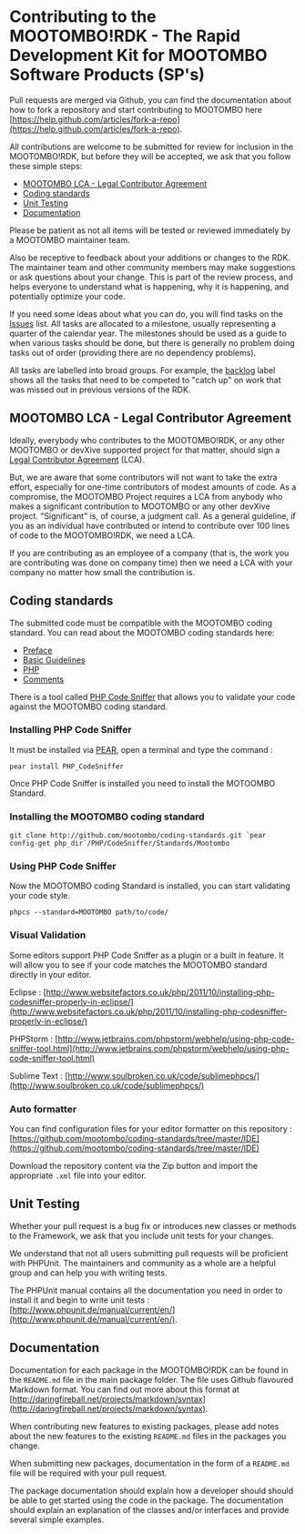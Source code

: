 # Contributing to the MOOTOMBO!RDK - The Rapid Development Kit for MOOTOMBO Software Products (SP's)

Pull requests are merged via Github, you can find the documentation about how to fork a repository and start contributing to MOOTOMBO here [https://help.github.com/articles/fork-a-repo](https://help.github.com/articles/fork-a-repo).

All contributions are welcome to be submitted for review for inclusion in the MOOTOMBO!RDK, but before they will be accepted, we ask that you follow these simple steps:

* [MOOTOMBO LCA - Legal Contributor Agreement](#legal-contributor-agreement)
* [Coding standards](#coding-standards)
* [Unit Testing](#unit-testing)
* [Documentation](#documentation)

Please be patient as not all items will be tested or reviewed immediately by a MOOTOMBO maintainer team.

Also be receptive to feedback about your additions or changes to the RDK. The maintainer team and other community members may make suggestions or ask questions about your change. This is part of the review process, and helps everyone to understand what is happening, why it is happening, and potentially optimize your code.

If you need some ideas about what you can do, you will find tasks on the [Issues](https://github.com/mootombo/rdk/issues) list. All tasks are allocated to a milestone, usually representing a quarter of the calendar year. The milestones should be used as a guide to when various tasks should be done, but there is generally no problem doing tasks out of order (providing there are no dependency problems).

All tasks are labelled into broad groups. For example, the [backlog](https://github.com/mootombo/rdk/issues?labels=backlog&page=1&state=open) label shows all the tasks that need to be competed to "catch up" on work that was missed out in previous versions of the RDK.

## MOOTOMBO LCA - Legal Contributor Agreement

Ideally, everybody who contributes to the MOOTOMBO!RDK, or any other MOOTOMBO or devXive supported project for that matter, should sign a [Legal Contributor Agreement](http://developer.walz.ag/legal-contributor-agreements.html) (LCA). 

But, we are aware that some contributors will not want to take the extra effort, especially for one-time contributors of modest amounts of code. As a compromise, the MOOTOMBO Project requires a LCA from anybody who makes a significant contribution to MOOTOMBO or any other devXive project. "Significant" is, of course, a judgment call.  As a general guideline, if you as an individual have contributed or intend to contribute over 100 lines of code to the MOOTOMBO!RDK, we need a LCA. 

If you are contributing as an employee of a company (that is, the work you are contributing was done on company time) then we need a LCA with your company no matter how small the contribution is. 


## Coding standards

The submitted code must be compatible with the MOOTOMBO coding standard. You can read about the MOOTOMBO coding standards here:

 * [Preface](docs/coding-standards)
 * [Basic Guidelines](docs/coding-standards)
 * [PHP](docs/php)
 * [Comments](docs/comments)

There is a tool called [PHP Code Sniffer](http://pear.php.net/package/PHP_CodeSniffer) that allows you to validate your code against the MOOTOMBO coding standard.

### Installing PHP Code Sniffer

It must be installed via [PEAR](http://pear.php.net/), open a terminal and type the command :

``pear install PHP_CodeSniffer``

Once PHP Code Sniffer is installed you need to install the MOTOOMBO Standard.

### Installing the MOOTOMBO coding standard

``git clone http://github.com/mootombo/coding-standards.git `pear config-get php_dir`/PHP/CodeSniffer/Standards/Mootombo``

### Using PHP Code Sniffer

Now the MOOTOMBO coding Standard is installed, you can start validating your code style.

`phpcs --standard=MOOTOMBO path/to/code/`

### Visual Validation

Some editors support PHP Code Sniffer as a plugin or a built in feature.
It will allow you to see if your code matches the MOOTOMBO standard directly in your editor.

Eclipse : [http://www.websitefactors.co.uk/php/2011/10/installing-php-codesniffer-properly-in-eclipse/](http://www.websitefactors.co.uk/php/2011/10/installing-php-codesniffer-properly-in-eclipse/)

PHPStorm : [http://www.jetbrains.com/phpstorm/webhelp/using-php-code-sniffer-tool.html](http://www.jetbrains.com/phpstorm/webhelp/using-php-code-sniffer-tool.html)

Sublime Text : [http://www.soulbroken.co.uk/code/sublimephpcs/](http://www.soulbroken.co.uk/code/sublimephpcs/)

### Auto formatter

You can find configuration files for your editor formatter on this repository :
[https://github.com/mootombo/coding-standards/tree/master/IDE](https://github.com/mootombo/coding-standards/tree/master/IDE)

Download the repository content via the Zip button and import the appropriate `.xml` file into your editor.

## Unit Testing

Whether your pull request is a bug fix or introduces new classes or methods to the Framework, we ask that you include unit tests for your changes.

We understand that not all users submitting pull requests will be proficient with PHPUnit. The maintainers and community as a whole are a helpful group and can help you with writing tests.

The PHPUnit manual contains all the documentation you need in order to install it and begin to write unit tests :
[http://www.phpunit.de/manual/current/en/](http://www.phpunit.de/manual/current/en/).

## Documentation

Documentation for each package in the MOOTOMBO!RDK can be found in the `README.md` file in the main package folder. The file uses Github flavoured Markdown format. You can find out more about this format at [http://daringfireball.net/projects/markdown/syntax](http://daringfireball.net/projects/markdown/syntax).

When contributing new features to existing packages, please add notes about the new features to the existing `README.md` files in the packages you change.

When submitting new packages, documentation in the form of a `README.md` file will be required with your pull request.

The package documentation should explain how a developer should should be able to get started using the code in the package. The documentation should explain an explanation of the classes and/or interfaces and provide several simple examples.